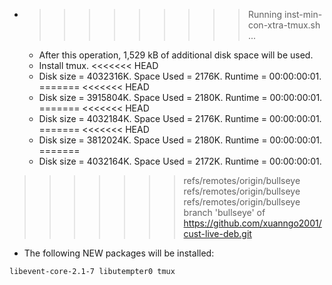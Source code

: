 * >>>>>>>>> Running inst-min-con-xtra-tmux.sh ...
  * After this operation, 1,529 kB of additional disk space will be used.
  * Install tmux.
<<<<<<< HEAD
  * Disk size = 4032316K. Space Used = 2176K. Runtime = 00:00:00:01.
=======
<<<<<<< HEAD
  * Disk size = 3915804K. Space Used = 2180K. Runtime = 00:00:00:01.
=======
<<<<<<< HEAD
  * Disk size = 4032184K. Space Used = 2176K. Runtime = 00:00:00:01.
=======
<<<<<<< HEAD
  * Disk size = 3812024K. Space Used = 2180K. Runtime = 00:00:00:01.
=======
  * Disk size = 4032164K. Space Used = 2172K. Runtime = 00:00:00:01.
>>>>>>> refs/remotes/origin/bullseye
>>>>>>> refs/remotes/origin/bullseye
>>>>>>> refs/remotes/origin/bullseye
>>>>>>> branch 'bullseye' of https://github.com/xuanngo2001/cust-live-deb.git
  * The following NEW packages will be installed:
  ```bash
libevent-core-2.1-7 libutempter0 tmux
  ```
